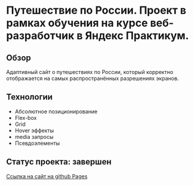 # Путешествие по России. Проект в рамках обучения на курсе веб-разработчик в Яндекс Практикум.

## Обзор
Адаптивный сайт о путешествиях по России, который корректно отображается на самых распространённых разрешениях экранов.

## Технологии
- Абсолютное позиционирование
- Flex-box
- Grid
- Hover эффекты
- media запросы
- Псевдоэлементы

## Статус проекта: завершен

[Ссылка на сайт на github Pages](https://jackyapa6eu.github.io/russian-travel/)
